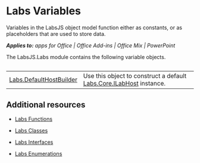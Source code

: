 
# Labs Variables
Variables in the LabsJS object model function either as constants, or as placeholders that are used to store data.

 _**Applies to:** apps for Office | Office Add-ins | Office Mix | PowerPoint_

The LabsJS.Labs module contains the following variable objects.

## 


|||
|:-----|:-----|
|[Labs.DefaultHostBuilder](../../reference/office-mix/labs.defaulthostbuilder.md)|Use this object to construct a default [Labs.Core.ILabHost](../../reference/office-mix/labs.core.ilabhost.md) instance.|

## Additional resources



- [Labs Functions](../../reference/office-mix/labs-functions.md)
    
- [Labs Classes](../../reference/office-mix/labs-classes.md)
    
- [Labs Interfaces](../../reference/office-mix/labs-interfaces.md)
    
- [Labs Enumerations](../../reference/office-mix/labs-enumerations.md)
    
